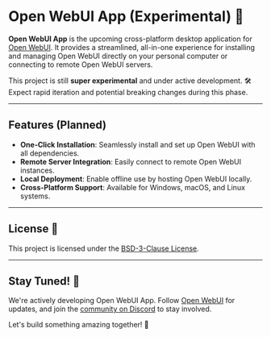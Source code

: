 # Open WebUI App (Experimental) 🚀

**Open WebUI App** is the upcoming cross-platform desktop application for [Open WebUI](https://github.com/open-webui/open-webui). It provides a streamlined, all-in-one experience for installing and managing Open WebUI directly on your personal computer or connecting to remote Open WebUI servers.  

This project is still **super experimental** and under active development. 🛠️ Expect rapid iteration and potential breaking changes during this phase.

---

## Features (Planned)

- **One-Click Installation**: Seamlessly install and set up Open WebUI with all dependencies.
- **Remote Server Integration**: Easily connect to remote Open WebUI instances.
- **Local Deployment**: Enable offline use by hosting Open WebUI locally.
- **Cross-Platform Support**: Available for Windows, macOS, and Linux systems.

---

## License 📜

This project is licensed under the [BSD-3-Clause License](LICENSE).

---

## Stay Tuned! 🌟

We're actively developing Open WebUI App. Follow [Open WebUI](https://github.com/open-webui/open-webui) for updates, and join the [community on Discord](https://discord.gg/5rJgQTnV4s) to stay involved.

Let's build something amazing together! 💪